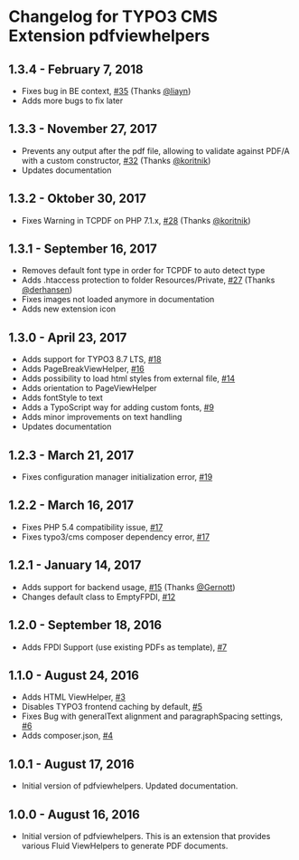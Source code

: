 # Changelog for TYPO3 CMS Extension pdfviewhelpers

## 1.3.4 - February 7, 2018
- Fixes bug in BE context, [#35](https://github.com/bithost-gmbh/pdfviewhelpers/issues/35) (Thanks [@liayn](https://github.com/liayn))
- Adds more bugs to fix later

## 1.3.3 - November 27, 2017
- Prevents any output after the pdf file, allowing to validate against PDF/A with a custom constructor, [#32](https://github.com/bithost-gmbh/pdfviewhelpers/issues/32) (Thanks [@koritnik](https://github.com/koritnik))
- Updates documentation

## 1.3.2 - Oktober 30, 2017
- Fixes Warning in TCPDF on PHP 7.1.x, [#28](https://github.com/bithost-gmbh/pdfviewhelpers/issues/28) (Thanks [@koritnik](https://github.com/koritnik))

## 1.3.1 - September 16, 2017
- Removes default font type in order for TCPDF to auto detect type
- Adds .htaccess protection to folder Resources/Private, [#27](https://github.com/bithost-gmbh/pdfviewhelpers/pull/27) (Thanks [@derhansen](https://github.com/derhansen))
- Fixes images not loaded anymore in documentation
- Adds new extension icon

## 1.3.0 - April 23, 2017
- Adds support for TYPO3 8.7 LTS, [#18](https://github.com/bithost-gmbh/pdfviewhelpers/issues/18)
- Adds PageBreakViewHelper, [#16](https://github.com/bithost-gmbh/pdfviewhelpers/issues/16)
- Adds possibility to load html styles from external file, [#14](https://github.com/bithost-gmbh/pdfviewhelpers/issues/14)
- Adds orientation to PageViewHelper
- Adds fontStyle to text
- Adds a TypoScript way for adding custom fonts, [#9](https://github.com/bithost-gmbh/pdfviewhelpers/issues/9)
- Adds minor improvements on text handling
- Updates documentation 

## 1.2.3 - March 21, 2017
- Fixes configuration manager initialization error, [#19](https://github.com/bithost-gmbh/pdfviewhelpers/issues/19)

## 1.2.2 - March 16, 2017
- Fixes PHP 5.4 compatibility issue, [#17](https://github.com/bithost-gmbh/pdfviewhelpers/issues/17)
- Fixes typo3/cms composer dependency error, [#17](https://github.com/bithost-gmbh/pdfviewhelpers/issues/17)

## 1.2.1 - January 14, 2017
- Adds support for backend usage, [#15](https://github.com/bithost-gmbh/pdfviewhelpers/pull/15) (Thanks [@Gernott](https://github.com/gernott))
- Changes default class to EmptyFPDI, [#12](https://github.com/bithost-gmbh/pdfviewhelpers/issues/12)

## 1.2.0 - September 18, 2016
- Adds FPDI Support (use existing PDFs as template), [#7](https://github.com/bithost-gmbh/pdfviewhelpers/issues/7)

## 1.1.0 - August 24, 2016
- Adds HTML ViewHelper, [#3](https://github.com/bithost-gmbh/pdfviewhelpers/issues/3)
- Disables TYPO3 frontend caching by default, [#5](https://github.com/bithost-gmbh/pdfviewhelpers/issues/5)
- Fixes Bug with generalText alignment and paragraphSpacing settings, [#6](https://github.com/bithost-gmbh/pdfviewhelpers/issues/6)
- Adds composer.json, [#4](https://github.com/bithost-gmbh/pdfviewhelpers/issues/4)

## 1.0.1 - August 17, 2016
- Initial version of pdfviewhelpers. Updated documentation.

## 1.0.0 - August 16, 2016
- Initial version of pdfviewhelpers. This is an extension that provides various Fluid ViewHelpers to generate PDF documents.
